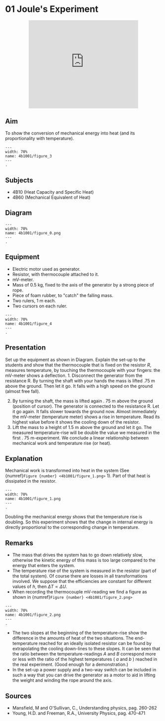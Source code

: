 # 01 Joule's Experiment 

<div style="display: flex; justify-content: center;">
    <div style="position: relative; width: 70%; height: 0; padding-bottom: 56.25%;">
        <iframe
            src="https://www.youtube.com/embed/owWlLIdyv5c?si=Sy491aHHFlF2G_5u"
            style="position: absolute; top: 0; left: 0; width: 100%; height: 100%;"
            frameborder="0"
            allow="accelerometer; autoplay; clipboard-write; encrypted-media; gyroscope; picture-in-picture"
            allowfullscreen
        ></iframe>
    </div>
</div>


## Aim   
 To show the conversion of mechanical energy into heat (and its proportionality with temperature).    
  
```{figure} figures/figure_3.jpg
---  
width: 70%  
name: 4b1001/figure_3
---  
. 
```

## Subjects   
* 4B10 (Heat Capacity and Specific Heat) 
* 4B60 (Mechanical Equivalent of Heat)   

## Diagram       
```{figure} figures/figure_0.png  
---  
width: 70%  
name: 4b1001/figure_0.png  
---  
. 
```
    
  
## Equipment   
 *  Electric motor used as generator. 
 *  Resistor, with thermocouple attached to it. 
 *  mV-meter. 
 *  Mass of $0.5\mathrm{~kg}$, fixed to the axis of the generator by a strong piece of rope. 
 *  Piece of foam rubber, to "catch" the falling mass. 
 *  Two rulers, $1\mathrm{~m}$ each. 
 *  Two cursors on each ruler.

```{figure} figures/figure_4.jpg
---  
width: 70%  
name: 4b1001/figure_4
---  
. 
```
  
## Presentation   
Set up the equipment as shown in Diagram. Explain the set-up to the students and show that the thermocouple that is fixed on the resistor $R$, measures temperature, by touching the thermocouple with your fingers: the $\mathrm{mV}$-meter shows a deflection. 1. Disconnect the generator from the resistance R. By turning the shaft with your hands the mass is lifted $.75 \mathrm{~m}$ above the ground. Then let it go. It falls with a high speed on the ground (almost free fall).

2. By turning the shaft, the mass is lifted again . $75 \mathrm{~m}$ above the ground (position of cursor). The generator is connected to the resistance R. Let it go again. It falls slower towards the ground now. Almost immediately the $\mathrm{mV}$-meter (temperature meter) shows a rise in temperature. Read its highest value before it shows the cooling down of the resistor.
3. Lift the mass to a height of $1.5 \mathrm{~m}$ above the ground and let it go. The measured temperature-rise will be double the value we measured in the first . $75 \mathrm{~m}$-experiment. We conclude a linear relationship between mechanical work and temperature rise (or heat).  
  
## Explanation   
Mechanical work is transformed into heat in the system (See {numref}`Figure {number} <4b1001/figure_1.png>` 1). Part of that heat is dissipated in the resistor.  
```{figure} figures/figure_1.png  
---  
width: 70%  
name: 4b1001/figure_1.png  
---  
. 
```

Doubling the mechanical energy shows that the temperature rise is doubling. So this experiment shows that the change in internal energy is directly proportional to the corresponding change in temperature.
  
## Remarks
- The mass that drives the system has to go down relatively slow, otherwise the kinetic energy of this mass is too large compared to the energy that enters the system.
- The temperature rise of the system is measured in the resistor (part of the total system). Of course there are losses in all transformations involved. We suppose that the efficiencies are constant for different values of $h$, then $\Delta T \propto \Delta U$.
- When recording the thermocouple $\mathrm{mV}$-reading we find a figure as shown in {numref}`Figure {number} <4b1001/figure_2.png>`
```{figure} figures/figure_2.png  
---  
width: 70%  
name: 4b1001/figure_2.png  
---  
. 
```

- The two slopes at the beginning of the temperature-rise show the difference in the amounts of heat of the two situations. The end-temperature reached for an ideally isolated resistor can be found by extrapolating the cooling down-lines to these slopes. It can be seen that the ratio between the temperature-readings $A$ and $B$ correspond more or less with the ratio of the highest temperatures ( $a$ and $b$ ) reached in the real experiment. (Good enough for a demonstration.)
- In the set-up a power supply and a two-way switch can be included in such a way that you can drive the generator as a motor to aid in lifting the weight and winding the rope around the axis.
   
  
## Sources
 *  Mansfield, M and O'Sullivan, C., Understanding physics, pag. 260-262 
 *  Young, H.D. and Freeman, R.A., University Physics, pag. 470-471
  